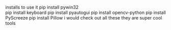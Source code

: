  installs to use it 
 pip install pywin32   
 pip install keyboard 
 pip install pyautogui 
 pip install opencv-python
 pip install PyScreeze
 pip install Pillow
 i would check out all these they are super cool tools